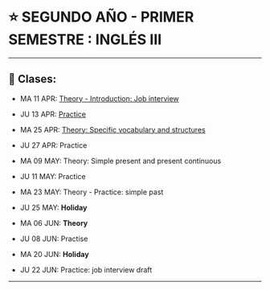 # :star: SEGUNDO AÑO - PRIMER SEMESTRE : INGLÉS III

---

## :book: Clases:

- MA 11 APR: [Theory - Introduction: Job interview](https://github.com/eugenia1984/UTN-FRSR-Programacion/blob/main/2do_anio_1er_semestre/ingles_3/job_interview.md)

- JU 13 APR: [Practice](https://github.com/eugenia1984/UTN-FRSR-Programacion/blob/main/2do_anio_1er_semestre/ingles_3/job_interview.md)

- MA 25 APR: [Theory: Specific vocabulary and structures](https://github.com/eugenia1984/UTN-FRSR-Programacion/blob/main/2do_anio_1er_semestre/ingles_3/specific_vocabulary_and_structures.md)

- JU 27 APR: Practice

- MA 09 MAY: Theory: Simple present and present continuous

- JU 11 MAY: Practice

- MA 23 MAY: Theory - Practice: simple past

- JU 25 MAY: **Holiday**

- MA 06 JUN: **Theory**

- JU 08 JUN: Practise

- MA 20 JUN: **Holiday**

- JU 22 JUN: Practice: job interview draft


---
